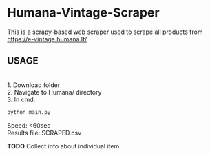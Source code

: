 # Humana-Vintage-Scraper

This is a scrapy-based web scraper used to scrape all products from https://e-vintage.humana.lt/

<h2>USAGE</h2><br>
1. Download folder<br>
2. Navigate to Humana/ directory<br> 
3. In cmd: <br>

```python
python main.py
```

Speed: <60sec <br>
Results file: SCRAPED.csv <br>



<b>TODO</b> Collect info about individual item
